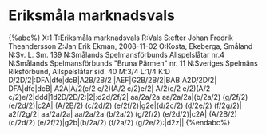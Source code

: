 # Eriksmåla marknadsvals

{%abc%}
X:1
T:Eriksmåla marknadsvals
R:Vals
S:efter Johan Fredrik Theandersson
Z:Jan Erik Ekman, 2008-11-02
O:Kosta, Ekeberga, Småland
N:Sv. L. Sm. 139
N:Smålands Spelmansförbunds Allspelslåtar nr.4
N:Smålands Spelmansförbunds "Bruna Pärmen" nr. 11
N:Sveriges Spelmäns Riksförbund, Allspelslåtar sid. 40
M:3/4
L:1/4
K:D
D/2D/2|:DFA|dfe|dcB|A2B/2B/2
|AEF|G2B/2B/2|BAB|A2D/2D/2|
DFA|dfe|dcB| A2A|A/2(c/2 e/2)(A/2 c/2)e/2|
A/2(c/2 e/2)(A/2 c/2)e/2|ddd|1d2D/2D/2:|2|:d2d/2f/2|
aa/2a/2a|aa/2a/2a|(b/2a/2) (g/2f/2) (e/2d/2)|c2A|
(A/2B/2) (c/2d/2) (e/2f/2)|g2e|(d/2c/2) (d/2e/2) (f/2g/2)|
a2f/2g/2| aa/2a/2a| aa/2a/2a|(b/2a/2) (g/2f/2) (e/2d/2)|c2A|
(A/2B/2) (c/2d/2) (e/2f/2)|g2b|(b/2a/2) (f/2a/2) (g/2e/2):|d2z||
{%endabc%}
